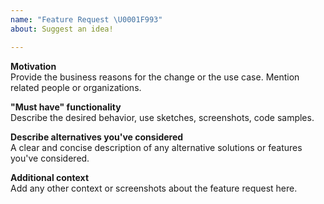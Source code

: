 ```yaml
---
name: "Feature Request \U0001F993"
about: Suggest an idea!

---
```


**Motivation**  
Provide the business reasons for the change or the use case. Mention related people or organizations.

**"Must have" functionality**  
Describe the desired behavior, use sketches, screenshots, code samples.

**Describe alternatives you've considered**  
A clear and concise description of any alternative solutions or features you've considered.

**Additional context**  
Add any other context or screenshots about the feature request here.